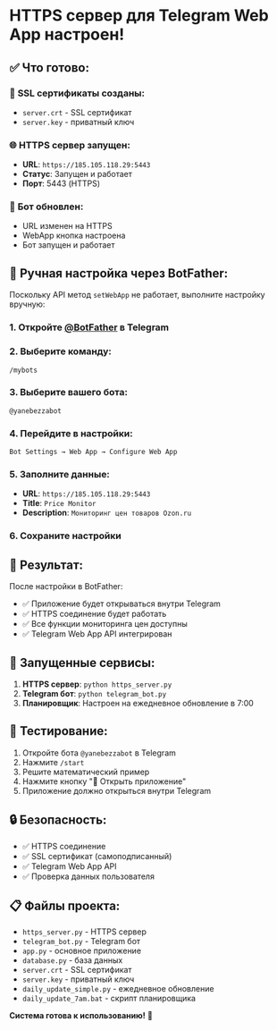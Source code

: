 # HTTPS сервер для Telegram Web App настроен!

## ✅ Что готово:

### 🔐 **SSL сертификаты созданы:**
- `server.crt` - SSL сертификат
- `server.key` - приватный ключ

### 🌐 **HTTPS сервер запущен:**
- **URL**: `https://185.105.118.29:5443`
- **Статус**: Запущен и работает
- **Порт**: 5443 (HTTPS)

### 🤖 **Бот обновлен:**
- URL изменен на HTTPS
- WebApp кнопка настроена
- Бот запущен и работает

## 🔧 **Ручная настройка через BotFather:**

Поскольку API метод `setWebApp` не работает, выполните настройку вручную:

### 1. Откройте [@BotFather](https://t.me/BotFather) в Telegram

### 2. Выберите команду:
```
/mybots
```

### 3. Выберите вашего бота:
```
@yanebezzabot
```

### 4. Перейдите в настройки:
```
Bot Settings → Web App → Configure Web App
```

### 5. Заполните данные:
- **URL**: `https://185.105.118.29:5443`
- **Title**: `Price Monitor`
- **Description**: `Мониторинг цен товаров Ozon.ru`

### 6. Сохраните настройки

## 🎯 **Результат:**

После настройки в BotFather:
- ✅ Приложение будет открываться внутри Telegram
- ✅ HTTPS соединение будет работать
- ✅ Все функции мониторинга цен доступны
- ✅ Telegram Web App API интегрирован

## 🚀 **Запущенные сервисы:**

1. **HTTPS сервер**: `python https_server.py`
2. **Telegram бот**: `python telegram_bot.py`
3. **Планировщик**: Настроен на ежедневное обновление в 7:00

## 📱 **Тестирование:**

1. Откройте бота `@yanebezzabot` в Telegram
2. Нажмите `/start`
3. Решите математический пример
4. Нажмите кнопку "🚀 Открыть приложение"
5. Приложение должно открыться внутри Telegram

## 🔒 **Безопасность:**

- ✅ HTTPS соединение
- ✅ SSL сертификат (самоподписанный)
- ✅ Telegram Web App API
- ✅ Проверка данных пользователя

## 📋 **Файлы проекта:**

- `https_server.py` - HTTPS сервер
- `telegram_bot.py` - Telegram бот
- `app.py` - основное приложение
- `database.py` - база данных
- `server.crt` - SSL сертификат
- `server.key` - приватный ключ
- `daily_update_simple.py` - ежедневное обновление
- `daily_update_7am.bat` - скрипт планировщика

**Система готова к использованию!** 🎉

